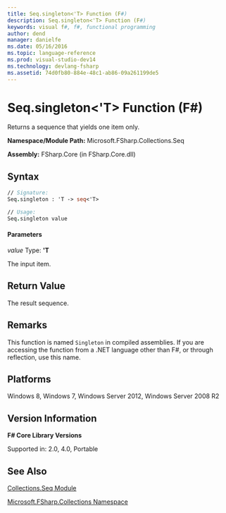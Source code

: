```yaml
---
title: Seq.singleton<'T> Function (F#)
description: Seq.singleton<'T> Function (F#)
keywords: visual f#, f#, functional programming
author: dend
manager: danielfe
ms.date: 05/16/2016
ms.topic: language-reference
ms.prod: visual-studio-dev14
ms.technology: devlang-fsharp
ms.assetid: 74d0fb80-884e-48c1-ab86-09a261199de5
---
```


# Seq.singleton<'T> Function (F#)

Returns a sequence that yields one item only.

**Namespace/Module Path:** Microsoft.FSharp.Collections.Seq

**Assembly:** FSharp.Core (in FSharp.Core.dll)


## Syntax

```fsharp
// Signature:
Seq.singleton : 'T -> seq<'T>

// Usage:
Seq.singleton value
```

#### Parameters
*value*
Type: **'T**


The input item.

## Return Value

The result sequence.

## Remarks
This function is named `Singleton` in compiled assemblies. If you are accessing the function from a .NET language other than F#, or through reflection, use this name.


## Platforms
Windows 8, Windows 7, Windows Server 2012, Windows Server 2008 R2


## Version Information
**F# Core Library Versions**

Supported in: 2.0, 4.0, Portable

## See Also
[Collections.Seq Module](Collections.Seq-Module-%5BFSharp%5D.md)

[Microsoft.FSharp.Collections Namespace](Microsoft.FSharp.Collections-Namespace.md)
